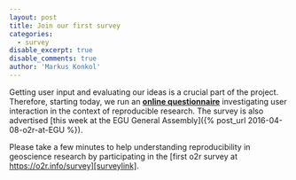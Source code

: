 ```yaml
---
layout: post
title: Join our first survey
categories:
  - survey
disable_excerpt: true
disable_comments: true
author: 'Markus Konkol'
---
```


Getting user input and evaluating our ideas is a crucial part of the project. Therefore, starting today, we run an **[online questionnaire][surveylink]** investigating user interaction in the context of reproducible research. The survey is also advertised [this week at the EGU General Assembly]({% post_url 2016-04-08-o2r-at-EGU %}).

Please take a few minutes to help understanding reproducibility in geoscience research by participating in the [first o2r survey at https://o2r.info/survey][surveylink].

<!-- ![survey link QR code](/public/images/qrcode-o2rinfoslashsurvey.svg){:width="100px"} -->

[surveylink]: http://konkol.staff.ifgi.de/survey/index.php/811822?lang=en
